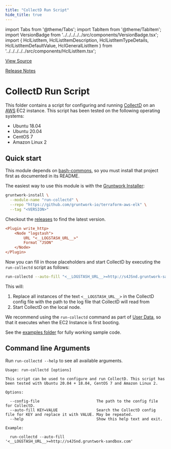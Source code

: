 ```yaml
---
title: "CollectD Run Script"
hide_title: true
---
```


import Tabs from '@theme/Tabs';
import TabItem from '@theme/TabItem';
import VersionBadge from '../../../../../src/components/VersionBadge.tsx';
import { HclListItem, HclListItemDescription, HclListItemTypeDetails, HclListItemDefaultValue, HclGeneralListItem } from '../../../../../src/components/HclListItem.tsx';

<a href="https://github.com/gruntwork-io/terraform-aws-elk/tree/master/modules/run-collectd" className="link-button" title="View the source code for this module in GitHub.">View Source</a>

<a href="https://github.com/gruntwork-io/terraform-aws-elk/releases?q=" className="link-button" title="Release notes for only the service catalog versions which impacted this service.">Release Notes</a>

# CollectD Run Script

This folder contains a script for configuring and running [CollectD](https://collectd.org/) on an [AWS](https://aws.amazon.com/) EC2 instance. This script has been tested on the following operating systems:

*   Ubuntu 18.04
*   Ubuntu 20.04
*   CentOS 7
*   Amazon Linux 2

## Quick start

This module depends on [bash-commons](https://github.com/gruntwork-io/bash-commons), so you must install that project
first as documented in its README.

The easiest way to use this module is with the [Gruntwork Installer](https://github.com/gruntwork-io/gruntwork-installer):

```bash
gruntwork-install \
  --module-name "run-collectd" \
  --repo "https://github.com/gruntwork-io/terraform-aws-elk" \
  --tag "<VERSION>"
```

Checkout the [releases](https://github.com/gruntwork-io/terraform-aws-elk/releases) to find the latest version.

```ini
<Plugin write_http>
	<Node "logstash">
		URL "<__LOGSTASH_URL__>"
		Format "JSON"
	</Node>
</Plugin>
```

Now you can fill in those placeholders and start CollectD by executing the `run-collectd` script as follows:

```bash
run-collectd --auto-fill "<__LOGSTASH_URL__>=http://s4JSnd.gruntwork-sandbox.com"
```

This will:

1.  Replace all instances of the text `<__LOGSTASH_URL__>` in the CollectD config file with the path to the log file that CollectD will read from
2.  Start CollectD on the local node.

We recommend using the `run-collectd` command as part of [User Data](http://docs.aws.amazon.com/AWSEC2/latest/UserGuide/user-data.html#user-data-shell-scripts), so that it executes when the EC2 Instance is first booting.

See the [examples folder](https://github.com/gruntwork-io/terraform-aws-elk/tree/master/examples/elk-multi-cluster) for fully working sample code.

## Command line Arguments

Run `run-collectd --help` to see all available arguments.

```
Usage: run-collectd [options]

This script can be used to configure and run CollectD. This script has been tested with Ubuntu 20.04 + 18.04, CentOS 7 and Amazon Linux 2.

Options:

  --config-file                         The path to the config file for CollectD.
  --auto-fill KEY=VALUE                 Search the CollectD config file for KEY and replace it with VALUE. May be repeated.
  --help                                Show this help text and exit.

Example:

  run-collectd --auto-fill '<__LOGSTASH_URL__>=http://s4JSnd.gruntwork-sandbox.com'
```


<!-- ##DOCS-SOURCER-START
{
  "originalSources": [
    "https://github.com/gruntwork-io/terraform-aws-elk/tree/modules/run-collectd/readme.md",
    "https://github.com/gruntwork-io/terraform-aws-elk/tree/modules/run-collectd/variables.tf",
    "https://github.com/gruntwork-io/terraform-aws-elk/tree/modules/run-collectd/outputs.tf"
  ],
  "sourcePlugin": "module-catalog-api",
  "hash": "0822de50948c3fbb497158db6e33ff87"
}
##DOCS-SOURCER-END -->
